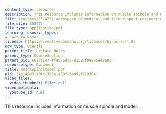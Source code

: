 ```yaml
---
content_type: resource
description: This resource includes information on muscle spindle and model.
file: /courses/16-423j-aerospace-biomedical-and-life-support-engineering-spring-2006/24e146e3a04c3b2aa33f6a992f219304_musclspindlmodel.pdf
file_size: 358979
file_type: application/pdf
learning_resource_types:
- Lecture Notes
license: https://creativecommons.org/licenses/by-nc-sa/4.0/
ocw_type: OCWFile
parent_title: Lecture Notes
parent_type: CourseSection
parent_uid: 662ca147-ffa5-5dc6-d152-f9a825ee8e03
resourcetype: Document
title: musclspindlmodel.pdf
uid: 24e146e3-a04c-3b2a-a33f-6a992f219304
video_files:
  video_thumbnail_file: null
video_metadata:
  youtube_id: null
---
```

This resource includes information on muscle spindle and model.